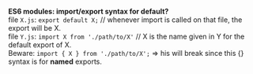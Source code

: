 **ES6 modules: import/export syntax for default?**  
file `X.js`: `export default X;` // whenever import is called on that file, the export will be X.  
file `Y.js`: `import X from './path/to/X'` // X is the name given in Y for the default export of X.   
Beware:
`import { X } from './path/to/X';` => his will break since this {} syntax is for **named** exports.

